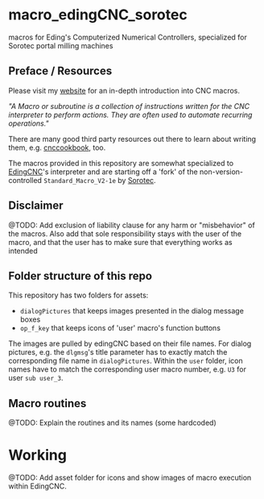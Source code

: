 # macro_edingCNC_sorotec
macros for Eding's Computerized Numerical Controllers, specialized for Sorotec portal milling machines 

## Preface / Resources
Please visit my [website](https://schallbert.de/macros-for-cnc/) for an in-depth introduction into CNC macros. 

*"A Macro or subroutine is a collection of instructions written for the CNC interpreter to perform actions. They are often used to automate recurring operations."*

There are many good third party resources out there to learn about writing them, e.g. [cnccookbook](https://www.cnccookbook.com/cnc-macro-programming-fanuc-macro-b/), too.

The macros provided in this repository are somewhat specialized to [EdingCNC](https://edingcnc.com/)'s interpreter and are starting off a 'fork' of the non-version-controlled `Standard_Macro_V2-1e` by [Sorotec](https://www.sorotec.de/).

## Disclaimer
@TODO: Add exclusion of liability clause for any harm or "misbehavior" of the macros. Also add that sole responsibility stays with the user of the macro, and that the user has to make sure that everything works as intended

## Folder structure of this repo
This repository has two folders for assets:
- `dialogPictures` that keeps images presented in the dialog message boxes
- `op_f_key` that keeps icons of 'user' macro's function buttons

The images are pulled by edingCNC based on their file names. For dialog pictures, e.g. the `dlgmsg`'s title parameter has to exactly match the corresponding file name in `dialogPictures`.
Within the `user` folder, icon names have to match the corresponding user macro number, e.g. `U3` for user `sub user_3`.

## Macro routines
@TODO: Explain the routines and its names (some hardcoded) 

# Working
@TODO: Add asset folder for icons and show images of macro execution within EdingCNC.
